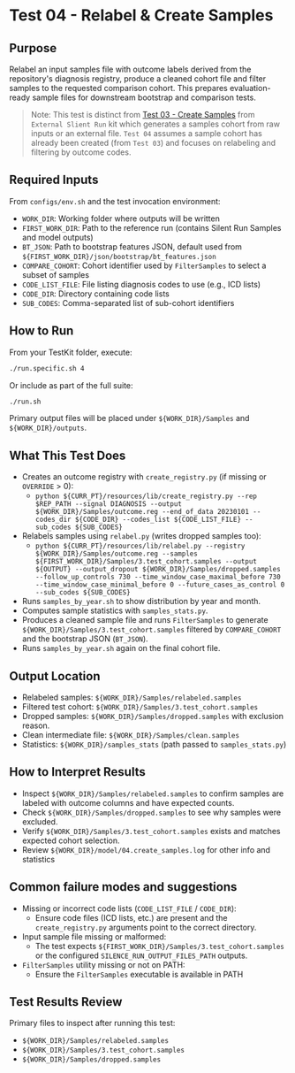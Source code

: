 # Test 04 - Relabel & Create Samples

## Purpose

Relabel an input samples file with outcome labels derived from the repository's diagnosis registry, produce a cleaned cohort file and filter samples to the requested comparison cohort. This prepares evaluation-ready sample files for downstream bootstrap and comparison tests.

> Note: This test is distinct from [Test 03 - Create Samples](../External%20Silent%20Run/Test%2003%20-%20Create%20Samples.md) from `External Slient Run` kit which generates a samples cohort from raw inputs or an external file. `Test 04` assumes a sample cohort has already been created (from `Test 03`) and focuses on relabeling and filtering by outcome codes.

## Required Inputs

From `configs/env.sh` and the test invocation environment:

- `WORK_DIR`: Working folder where outputs will be written
- `FIRST_WORK_DIR`: Path to the reference run (contains Silent Run Samples and model outputs)
- `BT_JSON`: Path to bootstrap features JSON, default used from `${FIRST_WORK_DIR}/json/bootstrap/bt_features.json`
- `COMPARE_COHORT`: Cohort identifier used by `FilterSamples` to select a subset of samples
- `CODE_LIST_FILE`: File listing diagnosis codes to use (e.g., ICD lists)
- `CODE_DIR`: Directory containing code lists
- `SUB_CODES`: Comma-separated list of sub-cohort identifiers

## How to Run

From your TestKit folder, execute:

```bash
./run.specific.sh 4
```

Or include as part of the full suite:

```bash
./run.sh
```

Primary output files will be placed under `${WORK_DIR}/Samples` and `${WORK_DIR}/outputs`.

## What This Test Does

- Creates an outcome registry with `create_registry.py` (if missing or `OVERRIDE` > 0):
    - `python ${CURR_PT}/resources/lib/create_registry.py --rep $REP_PATH --signal DIAGNOSIS --output ${WORK_DIR}/Samples/outcome.reg --end_of_data 20230101 --codes_dir ${CODE_DIR} --codes_list ${CODE_LIST_FILE} --sub_codes ${SUB_CODES}`
- Relabels samples using `relabel.py` (writes dropped samples too):
    - `python ${CURR_PT}/resources/lib/relabel.py --registry ${WORK_DIR}/Samples/outcome.reg --samples ${FIRST_WORK_DIR}/Samples/3.test_cohort.samples --output ${OUTPUT} --output_dropout ${WORK_DIR}/Samples/dropped.samples --follow_up_controls 730 --time_window_case_maximal_before 730 --time_window_case_minimal_before 0 --future_cases_as_control 0 --sub_codes ${SUB_CODES}`
- Runs `samples_by_year.sh` to show distribution by year and month.
- Computes sample statistics with `samples_stats.py`.
- Produces a cleaned sample file and runs `FilterSamples` to generate `${WORK_DIR}/Samples/3.test_cohort.samples` filtered by `COMPARE_COHORT` and the bootstrap JSON (`BT_JSON`).
- Runs `samples_by_year.sh` again on the final cohort file.

## Output Location

- Relabeled samples: `${WORK_DIR}/Samples/relabeled.samples`
- Filtered test cohort: `${WORK_DIR}/Samples/3.test_cohort.samples`
- Dropped samples: `${WORK_DIR}/Samples/dropped.samples` with exclusion reason.
- Clean intermediate file: `${WORK_DIR}/Samples/clean.samples`
- Statistics: `${WORK_DIR}/samples_stats` (path passed to `samples_stats.py`)

## How to Interpret Results

- Inspect `${WORK_DIR}/Samples/relabeled.samples` to confirm samples are labeled with outcome columns and have expected counts.
- Check `${WORK_DIR}/Samples/dropped.samples` to see why samples were excluded.
- Verify `${WORK_DIR}/Samples/3.test_cohort.samples` exists and matches expected cohort selection.
- Review `${WORK_DIR}/model/04.create_samples.log` for other info and statistics

## Common failure modes and suggestions

- Missing or incorrect code lists (`CODE_LIST_FILE` / `CODE_DIR`):
    * Ensure code files (ICD lists, etc.) are present and the `create_registry.py` arguments point to the correct directory.
- Input sample file missing or malformed:
    * The test expects `${FIRST_WORK_DIR}/Samples/3.test_cohort.samples` or the configured `SILENCE_RUN_OUTPUT_FILES_PATH` outputs.
- `FilterSamples` utility missing or not on PATH:
    * Ensure the `FilterSamples` executable is available in PATH 

## Test Results Review

Primary files to inspect after running this test:

- `${WORK_DIR}/Samples/relabeled.samples`
- `${WORK_DIR}/Samples/3.test_cohort.samples`
- `${WORK_DIR}/Samples/dropped.samples`


